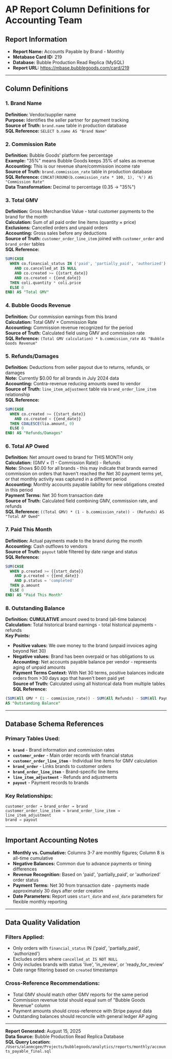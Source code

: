 # AP Report Column Definitions for Accounting Team

## Report Information
- **Report Name:** Accounts Payable by Brand - Monthly
- **Metabase Card ID:** 219
- **Database:** Bubble Production Read Replica (MySQL)
- **Report URL:** https://mbase.bubblegoods.com/card/219

---

## Column Definitions

### **1. Brand Name**
**Definition:** Vendor/supplier name  
**Purpose:** Identifies the seller partner for payment tracking  
**Source of Truth:** `brand.name` table in production database  
**SQL Reference:** `SELECT b.name AS "Brand Name"`

### **2. Commission Rate**
**Definition:** Bubble Goods' platform fee percentage  
**Example:** "35%" means Bubble Goods keeps 35% of sales as revenue  
**Accounting:** This is our revenue share/commission income rate  
**Source of Truth:** `brand.commission_rate` table in production database  
**SQL Reference:** `CONCAT(ROUND(b.commission_rate * 100, 1), '%') AS "Commission Rate"`  
**Data Transformation:** Decimal to percentage (0.35 → "35%")

### **3. Total GMV**
**Definition:** Gross Merchandise Value - total customer payments to the brand for the month  
**Calculation:** Sum of all paid order line items (quantity × price)  
**Exclusions:** Cancelled orders and unpaid orders  
**Accounting:** Gross sales before any deductions  
**Source of Truth:** `customer_order_line_item` joined with `customer_order` and `brand_order` tables  
**SQL Reference:** 
```sql
SUM(CASE 
  WHEN co.financial_status IN ('paid', 'partially_paid', 'authorized') 
    AND co.cancelled_at IS NULL 
    AND co.created >= {{start_date}} 
    AND co.created < {{end_date}}
  THEN coli.quantity * coli.price 
  ELSE 0 
END) AS "Total GMV"
```

### **4. Bubble Goods Revenue**
**Definition:** Our commission earnings from this brand  
**Calculation:** Total GMV × Commission Rate  
**Accounting:** Commission revenue recognized for the period  
**Source of Truth:** Calculated field using GMV and commission rate  
**SQL Reference:** `(Total GMV calculation) * b.commission_rate AS "Bubble Goods Revenue"`

### **5. Refunds/Damages**
**Definition:** Deductions from seller payout due to returns, refunds, or damages  
**Note:** Currently $0.00 for all brands in July 2024 data  
**Accounting:** Contra-revenue reducing amounts owed to vendor  
**Source of Truth:** `line_item_adjustment` table via `brand_order_line_item` relationship  
**SQL Reference:**
```sql
SUM(CASE 
  WHEN co.created >= {{start_date}} 
    AND co.created < {{end_date}}
  THEN COALESCE(lia.amount, 0) 
  ELSE 0 
END) AS "Refunds/Damages"
```

### **6. Total AP Owed**
**Definition:** Net amount owed to brand for THIS MONTH only  
**Calculation:** (GMV × (1 - Commission Rate)) - Refunds  
**Note:** Shows $0.00 for all brands - this may indicate that brands earned commission on orders that haven't reached the Net 30 payment terms yet, or that monthly activity was captured in a different period  
**Accounting:** Monthly accounts payable liability for new obligations created in this period  
**Payment Terms:** Net 30 from transaction date  
**Source of Truth:** Calculated field combining GMV, commission rate, and refunds  
**SQL Reference:** `((Total GMV) * (1 - b.commission_rate)) - (Refunds) AS "Total AP Owed"`

### **7. Paid This Month**
**Definition:** Actual payments made to the brand during the month  
**Accounting:** Cash outflows to vendors  
**Source of Truth:** `payout` table filtered by date range and status  
**SQL Reference:**
```sql
SUM(CASE 
  WHEN p.created >= {{start_date}} 
    AND p.created < {{end_date}} 
    AND p.status = 'completed'
  THEN p.amount 
  ELSE 0 
END) AS "Paid This Month"
```

### **8. Outstanding Balance**
**Definition:** **CUMULATIVE** amount owed to brand (all-time balance)  
**Calculation:** Total historical brand earnings - total historical payments - refunds  
**Key Points:**
- **Positive values:** We owe money to the brand (unpaid invoices aging beyond Net 30)
- **Negative values:** Brand has been overpaid or has obligations to us  
**Accounting:** Net accounts payable balance per vendor - represents aging of unpaid amounts  
**Payment Terms Context:** With Net 30 terms, positive balances indicate orders from >30 days ago that haven't been paid yet  
**Source of Truth:** Calculated using all historical data from multiple tables  
**SQL Reference:**
```sql
(SUM(All GMV * (1 - commission_rate)) - SUM(All Refunds) - SUM(All Payments)) 
AS "Outstanding Balance"
```

---

## Database Schema References

### Primary Tables Used:
- **`brand`** - Brand information and commission rates
- **`customer_order`** - Main order records with financial status
- **`customer_order_line_item`** - Individual line items for GMV calculation
- **`brand_order`** - Links brands to customer orders
- **`brand_order_line_item`** - Brand-specific line items
- **`line_item_adjustment`** - Refunds and adjustments
- **`payout`** - Payment records to brands

### Key Relationships:
```
customer_order → brand_order → brand
customer_order_line_item → brand_order_line_item → line_item_adjustment
brand → payout
```

---

## Important Accounting Notes

- **Monthly vs. Cumulative:** Columns 3-7 are monthly figures; Column 8 is all-time cumulative
- **Negative Balances:** Common due to advance payments or timing differences
- **Revenue Recognition:** Based on 'paid', 'partially_paid', or 'authorized' order status
- **Payment Terms:** Net 30 from transaction date - payments made approximately 30 days after order creation
- **Date Parameters:** Report uses `start_date` and `end_date` parameters for flexible monthly reporting

---

## Data Quality Validation

### Filters Applied:
- Only orders with `financial_status` IN ('paid', 'partially_paid', 'authorized')
- Excludes orders where `cancelled_at IS NOT NULL`
- Only includes brands with status 'live', 'in_review', or 'ready_for_review'
- Date range filtering based on `created` timestamps

### Cross-Reference Recommendations:
- Total GMV should match other GMV reports for the same period
- Commission revenue total should equal sum of "Bubble Goods Revenue" column
- Payment amounts should cross-reference with Stripe payout data
- Outstanding balances should reconcile with general ledger AP aging

---

**Report Generated:** August 15, 2025  
**Data Source:** Bubble Production Read Replica Database  
**SQL Query Location:** `/Users/alanmcgee/Projects/bubblegoods/analytics/reports/monthly/accounts_payable_final.sql`